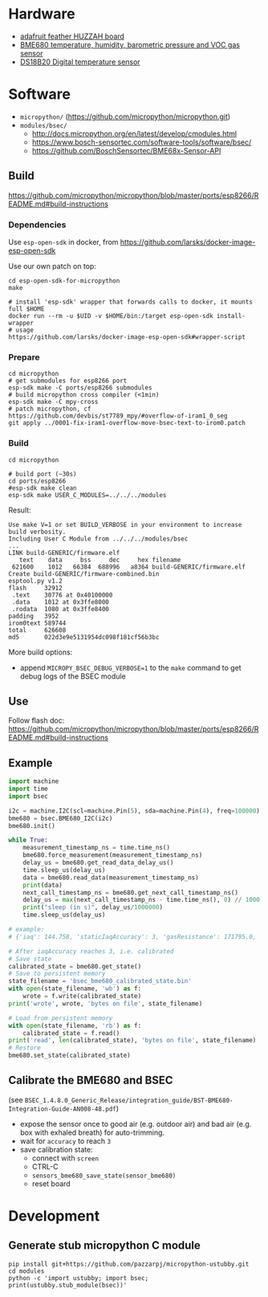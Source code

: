 # Hardware
- [adafruit feather HUZZAH board](https://learn.adafruit.com/adafruit-feather-huzzah-esp8266/overview)
- [BME680 temperature, humidity, barometric pressure and VOC gas sensor](https://www.adafruit.com/product/3660/)
- [DS18B20 Digital temperature sensor](https://www.adafruit.com/product/374)

# Software
- `micropython/` (https://github.com/micropython/micropython.git)
- `modules/bsec/`
  - http://docs.micropython.org/en/latest/develop/cmodules.html
  - https://www.bosch-sensortec.com/software-tools/software/bsec/
  - https://github.com/BoschSensortec/BME68x-Sensor-API

## Build
https://github.com/micropython/micropython/blob/master/ports/esp8266/README.md#build-instructions

### Dependencies
Use `esp-open-sdk` in docker, from https://github.com/larsks/docker-image-esp-open-sdk

Use our own patch on top:
```shell
cd esp-open-sdk-for-micropython
make

# install 'esp-sdk' wrapper that forwards calls to docker, it mounts full $HOME
docker run --rm -u $UID -v $HOME/bin:/target esp-open-sdk install-wrapper
# usage
https://github.com/larsks/docker-image-esp-open-sdk#wrapper-script
```

### Prepare
```shell
cd micropython
# get submodules for esp8266 port
esp-sdk make -C ports/esp8266 submodules
# build micropython cross compiler (<1min)
esp-sdk make -C mpy-cross
# patch micropython, cf https://github.com/devbis/st7789_mpy/#overflow-of-iram1_0_seg
git apply ../0001-fix-iram1-overflow-move-bsec-text-to-irom0.patch
```

### Build
```shell
cd micropython

# build port (~30s)
cd ports/esp8266
#esp-sdk make clean
esp-sdk make USER_C_MODULES=../../../modules
```
Result:
```
Use make V=1 or set BUILD_VERBOSE in your environment to increase build verbosity.
Including User C Module from ../../../modules/bsec
...
LINK build-GENERIC/firmware.elf
   text    data     bss     dec     hex filename
 621600    1012   66384  688996   a8364 build-GENERIC/firmware.elf
Create build-GENERIC/firmware-combined.bin
esptool.py v1.2
flash     32912
 .text    30776 at 0x40100000
 .data    1012 at 0x3ffe8000
 .rodata  1080 at 0x3ffe8400
padding   3952
irom0text 589744
total     626608
md5       022d3e9e5131954dc098f181cf56b3bc
```

More build options:
- append `MICROPY_BSEC_DEBUG_VERBOSE=1` to the `make` command to get debug logs of the BSEC module
## Use
Follow flash doc:
https://github.com/micropython/micropython/blob/master/ports/esp8266/README.md#build-instructions

## Example
```python
import machine
import time
import bsec

i2c = machine.I2C(scl=machine.Pin(5), sda=machine.Pin(4), freq=100000)
bme680 = bsec.BME680_I2C(i2c)
bme680.init()

while True:
    measurement_timestamp_ns = time.time_ns()
    bme680.force_measurement(measurement_timestamp_ns)
    delay_us = bme680.get_read_data_delay_us()
    time.sleep_us(delay_us)
    data = bme680.read_data(measurement_timestamp_ns)
    print(data)
    next_call_timestamp_ns = bme680.get_next_call_timestamp_ns()
    delay_us = max(next_call_timestamp_ns - time.time_ns(), 0) // 1000
    print("sleep (in s)", delay_us/1000000)
    time.sleep_us(delay_us)

# example:
# {'iaq': 144.758, 'staticIaqAccuracy': 3, 'gasResistance': 171795.0, 'rawHumidity': 49.9882, 'co2Accuracy': 3, 'breathVocAccuracy': 3, 'staticIaq': 103.249, 'iaqAccuracy': 3, 'breathVocEquivalent': 1.63182, 'co2Equivalent': 1032.49, 'humidity': 65.8691, 'pressure': 100328.0, 'temperature': 24.1201, 'rawTemperature': 28.7868}

# After iaqAccuracy reaches 3, i.e. calibrated
# Save state
calibrated_state = bme680.get_state()
# Save to persistent memory
state_filename = 'bsec_bme680_calibrated_state.bin'
with open(state_filename, 'wb') as f:
    wrote = f.write(calibrated_state)
print('wrote', wrote, 'bytes on file', state_filename)

# Load from persistent memory
with open(state_filename, 'rb') as f:
    calibrated_state = f.read()
print('read', len(calibrated_state), 'bytes on file', state_filename)
# Restore
bme680.set_state(calibrated_state)
```

## Calibrate the BME680 and BSEC
(see `BSEC_1.4.8.0_Generic_Release/integration_guide/BST-BME680-Integration-Guide-AN008-48.pdf`)
- expose the sensor once to good air (e.g. outdoor air) and bad air (e.g. box with exhaled breath) for auto-trimming.
- wait for `accuracy` to reach `3`
- save calibration state:
  - connect with `screen`
  - CTRL-C
  - `sensors_bme680_save_state(sensor_bme680)`
  - reset board

# Development
## Generate stub micropython C module
```shell
pip install git+https://github.com/pazzarpj/micropython-ustubby.git
cd modules
python -c 'import ustubby; import bsec; print(ustubby.stub_module(bsec))'
```
